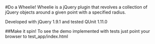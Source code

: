 #Do a Wheelie!
Wheelie is a jQuery plugin that revolves a collection of jQuery objects around a given point with a specified radius.

Developed with jQuery 1.9.1 and tested QUnit 1.11.0

##Make it spin!
To see the demo implemented with tests just point your browser to test_app/index.html